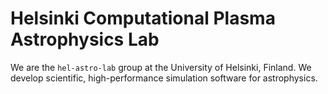 # Helsinki Computational Plasma Astrophysics Lab

We are the `hel-astro-lab` group at the University of Helsinki, Finland. We develop scientific, high-performance simulation software for astrophysics.

















